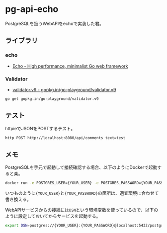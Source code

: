 # pg-api-echo

PostgreSQLを扱うWebAPIをechoで実装した君。

## ライブラリ

### echo

- [Echo - High performance, minimalist Go web framework](https://echo.labstack.com/)

### Validator

- [validator.v9 - gopkg.in/go-playground/validator.v9](https://gopkg.in/go-playground/validator.v9)

```sh
go get gopkg.in/go-playground/validator.v9
```

## テスト

httpieでJSONをPOSTするテスト。

```sh
http POST http://localhost:8080/api/comments text=test
```

## メモ

PostgreSQLを手元で起動して接続確認する場合、以下のようにDockerで起動すると楽。

```sh
docker run -e POSTGRES_USER={YOUR_USER} -e POSTGRES_PASSWORD={YOUR_PASSWORD} -p 5432:5432 postgres
```

いつものように`{YOUR_USER}`と`{YOUR_PASSWORD}`の箇所は、適宜環境に合わせて書き換える。

WebAPIサービスからの接続には`DSN`という環境変数を使っているので、以下のように設定しておいてからサービスを起動する。

```sh
export DSN=postgres://{YOUR_USER}:{YOUR_PASSWORD}@localhost:5432/postgres?sslmode=disable
```
